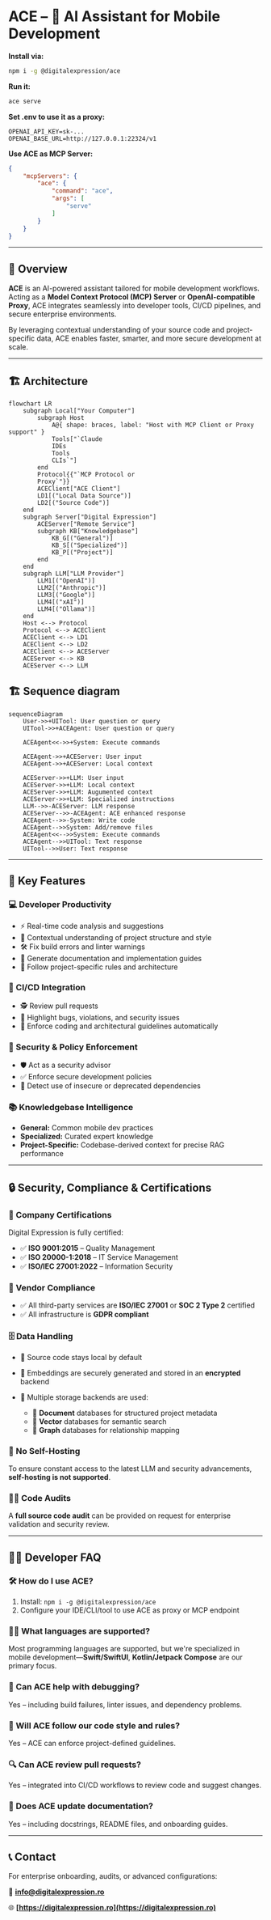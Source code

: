 # ACE – 🤖 AI Assistant for Mobile Development

**Install via:**

```bash
npm i -g @digitalexpression/ace
```

**Run it:**

```bash
ace serve
```


**Set .env to use it as a proxy:**

```env
OPENAI_API_KEY=sk-...
OPENAI_BASE_URL=http://127.0.0.1:22324/v1
```

**Use ACE as MCP Server:**

```json
{
    "mcpServers": {
        "ace": {
            "command": "ace",
            "args": [
                "serve"
            ]
        }
    }
}
```

---

## 🧭 Overview

**ACE** is an AI-powered assistant tailored for mobile development workflows.
Acting as a **Model Context Protocol (MCP) Server** or **OpenAI-compatible Proxy**, ACE integrates seamlessly into developer tools, CI/CD pipelines, and secure enterprise environments.

By leveraging contextual understanding of your source code and project-specific data, ACE enables faster, smarter, and more secure development at scale.

---

## 🏗️ Architecture

```mermaid
flowchart LR
    subgraph Local["Your Computer"]
        subgraph Host
            A@{ shape: braces, label: "Host with MCP Client or Proxy support" }
            Tools["`Claude
            IDEs
            Tools
            CLIs`"]
        end
        Protocol{{"`MCP Protocol or
        Proxy`"}}
        ACEClient["ACE Client"]
        LD1[("Local Data Source")]
        LD2[("Source Code")]
    end
    subgraph Server["Digital Expression"]
        ACEServer["Remote Service"]
        subgraph KB["Knowledgebase"]
            KB_G[("General")]
            KB_S[("Specialized")]
            KB_P[("Project")]
        end
    end
    subgraph LLM["LLM Provider"]
        LLM1[("OpenAI")]
        LLM2[("Anthropic")]
        LLM3[("Google")]
        LLM4[("xAI")]
        LLM4[("Ollama")]
    end
    Host <--> Protocol
    Protocol <--> ACEClient
    ACEClient <--> LD1
    ACEClient <--> LD2
    ACEClient <--> ACEServer
    ACEServer <--> KB
    ACEServer <--> LLM
```

## 🏗️ Sequence diagram

```mermaid
sequenceDiagram
    User->>+UITool: User question or query
    UITool->>+ACEAgent: User question or query
    
    ACEAgent<<->>+System: Execute commands

    ACEAgent->>+ACEServer: User input
    ACEAgent->>+ACEServer: Local context

    ACEServer->>+LLM: User input
    ACEServer->>+LLM: Local context
    ACEServer->>+LLM: Augumented context
    ACEServer->>+LLM: Specialized instructions
    LLM-->>-ACEServer: LLM response
    ACEServer-->>-ACEAgent: ACE enhanced response
    ACEAgent-->>-System: Write code
    ACEAgent-->>System: Add/remove files
    ACEAgent<<-->>System: Execute commands
    ACEAgent-->>UITool: Text response
    UITool-->>User: Text response
```

---

## 🚀 Key Features

### 💻 Developer Productivity

* ⚡ Real-time code analysis and suggestions
* 🧠 Contextual understanding of project structure and style
* 🛠️ Fix build errors and linter warnings
* 📄 Generate documentation and implementation guides
* 📐 Follow project-specific rules and architecture

### 🔁 CI/CD Integration

* 🕵️ Review pull requests
* 🐞 Highlight bugs, violations, and security issues
* 🧱 Enforce coding and architectural guidelines automatically

### 🔐 Security & Policy Enforcement

* 🛡️ Act as a security advisor
* ✅ Enforce secure development policies
* 🚫 Detect use of insecure or deprecated dependencies

### 📚 Knowledgebase Intelligence

* **General:** Common mobile dev practices
* **Specialized:** Curated expert knowledge
* **Project-Specific:** Codebase-derived context for precise RAG performance

---

## 🔒 Security, Compliance & Certifications

### 🏢 Company Certifications

Digital Expression is fully certified:

* ✅ **ISO 9001:2015** – Quality Management
* ✅ **ISO 20000-1:2018** – IT Service Management
* ✅ **ISO/IEC 27001:2022** – Information Security

### 📜 Vendor Compliance

* ✅ All third-party services are **ISO/IEC 27001** or **SOC 2 Type 2** certified
* ✅ All infrastructure is **GDPR compliant**

### 🗄️ Data Handling

* 🔐 Source code stays local by default
* 🔏 Embeddings are securely generated and stored in an **encrypted** backend
* 🧩 Multiple storage backends are used:

  * 📄 **Document** databases for structured project metadata
  * 🧠 **Vector** databases for semantic search
  * 🔗 **Graph** databases for relationship mapping

### 🚫 No Self-Hosting

To ensure constant access to the latest LLM and security advancements, **self-hosting is not supported**.

### 🕵️‍♀️ Code Audits

A **full source code audit** can be provided on request for enterprise validation and security review.

---

## 👨‍💻 Developer FAQ

### 🛠️ How do I use ACE?

1. Install: `npm i -g @digitalexpression/ace`
2. Configure your IDE/CLI/tool to use ACE as proxy or MCP endpoint

### 🧑‍💻 What languages are supported?

Most programming languages are supported, but we're specialized in mobile development—**Swift/SwiftUI**, **Kotlin/Jetpack Compose** are our primary focus.

### 🐞 Can ACE help with debugging?

Yes – including build failures, linter issues, and dependency problems.

### 🎯 Will ACE follow our code style and rules?

Yes – ACE can enforce project-defined guidelines.

### 🔍 Can ACE review pull requests?

Yes – integrated into CI/CD workflows to review code and suggest changes.

### 📘 Does ACE update documentation?

Yes – including docstrings, README files, and onboarding guides.

---

## 📞 Contact

For enterprise onboarding, audits, or advanced configurations:

📧 **[info@digitalexpression.ro](mailto:info@digitalexpression.ro)**

🌐 **[https://digitalexpression.ro](https://digitalexpression.ro)**

